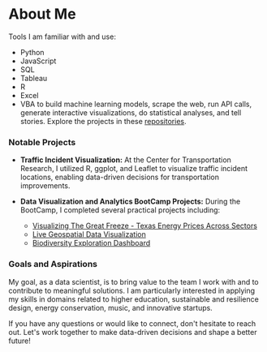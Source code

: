 # About Me

Tools I am familiar with and use:
- Python
- JavaScript
- SQL
- Tableau
- R
- Excel
- VBA
to build machine learning models, scrape the web, run API calls, generate interactive visualizations, do statistical analyses, and tell stories. Explore the projects in these [repositories](https://github.com/robert-z-lehr?tab=repositories).

### Notable Projects

- **Traffic Incident Visualization:** At the Center for Transportation Research, I utilized R, ggplot, and Leaflet to visualize traffic incident locations, enabling data-driven decisions for transportation improvements.

- **Data Visualization and Analytics BootCamp Projects:** During the BootCamp, I completed several practical projects including:
  - [Visualizing The Great Freeze - Texas Energy Prices Across Sectors](https://github.com/robert-z-lehr/Visualizing-The-Great-Freeze-Texas-Energy-Prices)
  - [Live Geospatial Data Visualization](https://github.com/robert-z-lehr/Live-Geospatial-Data-Visualization)
  - [Biodiversity Exploration Dashboard](https://github.com/robert-z-lehr/Biodiversity-Exploration-Dashboard)

### Goals and Aspirations

My goal, as a data scientist, is to bring value to the team I work with and to contribute to meaningful solutions. I am particularly interested in applying my skills in domains related to higher education, sustainable and resilience design, energy conservation, music, and innovative startups.

If you have any questions or would like to connect, don't hesitate to reach out. Let's work together to make data-driven decisions and shape a better future!
